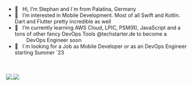 * 👋 &nbsp; Hi, I’m Stephan and I´m from Palatina, Germany 
* 🫶 &nbsp; I’m interested in Mobile Development. Most of all Swift and Kotlin. Dart and Flutter pretty incredible as well
* 🚀 &nbsp; I’m currently learning AWS Cloud, LPIC, PSM(R), JavaScript and a tons of other fancy DevOps Tools @techstarter.de to become a <br>  &nbsp; &nbsp; &nbsp; &nbsp; DevOps Engineer soon
* 👀 &nbsp; I´m looking for a Job as Mobile Developer or as an DevOps Engineer starting Summer ´23 

<!---
brewdiHQ/brewdiHQ is a ✨ special ✨ repository because its `README.md` (this file) appears on your GitHub profile.
You can click the Preview link to take a look at your changes.
--->

<!---
[![Top Langs](https://github-readme-stats-brewdihq.vercel.app/api/top-langs/?username=brewdiHQ&theme=codeSTACKr&layout=compact&hide_border=true&bg_color=0C1117&card_width=350&langs_count=9&cache_seconds=7200&count_private=true)]()

[![Anurag's GitHub stats](https://github-readme-stats.vercel.app/api?username=brewdiHQ&theme=codeSTACKr&bg_color=0C1117&count_private=true&show_icons=true&hide_border=true&include_all_commits=true&text_bold=false)]()
--->
<br>
<br>
<a href="https://github-readme-stats-brewdihq.vercel.app/api/top-langs">
  <img align="center" src="https://github-readme-stats-brewdihq.vercel.app/api/top-langs/?username=brewdiHQ&theme=codeSTACKr&layout=compact&hide_border=true&bg_color=0C1117&card_width=350&langs_count=9&cache_seconds=7200&count_private=true" />
</a>
<a href="https://github.com/brewdiHQ/github-readme-stats">
  <img align="center" src="https://github-readme-stats.vercel.app/api?username=brewdiHQ&theme=codeSTACKr&bg_color=0C1117&count_private=true&show_icons=true&hide_border=true&include_all_commits=true&text_bold=false" />
</a>
